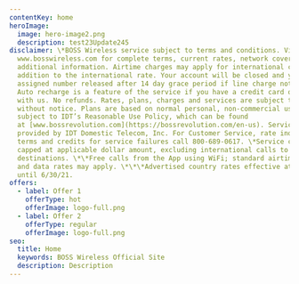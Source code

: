 ```yaml
---
contentKey: home
heroImage:
  image: hero-image2.png
  description: test23Update245
disclaimer: \*BOSS Wireless service subject to terms and conditions. Visit
  www.bosswireless.com for complete terms, current rates, network coverage and
  additional information. Airtime charges may apply for international calls in
  addition to the international rate. Your account will be closed and your
  assigned number released after 14 day grace period if line charge not paid.
  Auto recharge is a feature of the service if you have a credit card on file
  with us. No refunds. Rates, plans, charges and services are subject to change
  without notice. Plans are based on normal personal, non-commercial use and are
  subject to IDT’s Reasonable Use Policy, which can be found
  at [www.bossrevolution.com](https://bossrevolution.com/en-us). Service
  provided by IDT Domestic Telecom, Inc. For Customer Service, rate inquiries,
  terms and credits for service failures call 800-689-0617. \*Service charges
  capped at applicable dollar amount, excluding international calls to non-free
  destinations. \*\*Free calls from the App using WiFi; standard airtime minutes
  and data rates may apply. \*\*\*Advertised country rates effective at least
  until 6/30/21.
offers:
  - label: Offer 1
    offerType: hot
    offerImage: logo-full.png
  - label: Offer 2
    offerType: regular
    offerImage: logo-full.png
seo:
  title: Home
  keywords: BOSS Wireless Official Site
  description: Description
---
```

